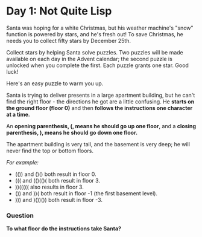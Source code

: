# Day 1: Not Quite Lisp

Santa was hoping for a white Christmas, but his weather machine's "snow" function is powered by stars, and he's fresh out! To save Christmas, he needs you to collect fifty stars by December 25th.

Collect stars by helping Santa solve puzzles. Two puzzles will be made available on each day in the Advent calendar; the second puzzle is unlocked when you complete the first. Each puzzle grants one star. Good luck!

Here's an easy puzzle to warm you up.

Santa is trying to deliver presents in a large apartment building, but he can't find the right floor - the directions he got are a little confusing. He **starts on the ground floor (floor 0)** and then **follows the instructions one character at a time.**

An **opening parenthesis, (, means he should go up one floor**, and a **closing parenthesis, ), means he should go down one floor.**

The apartment building is very tall, and the basement is very deep; he will never find the top or bottom floors.

*For example:*

* (()) and ()() both result in floor 0.
* ((( and (()(()( both result in floor 3.
* ))((((( also results in floor 3.
* ()) and ))( both result in floor -1 (the first basement level).
* ))) and )())()) both result in floor -3.

### Question
**To what floor do the instructions take Santa?**